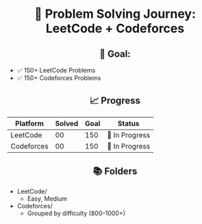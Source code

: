 <h1 style="text-align: center;">🚀 Problem Solving Journey: LeetCode + Codeforces</h1>

<h2 style="text-align: center;">🎯 Goal:</h2>
<ul>
  <li>✅ 150+ LeetCode Problems</li>
  <li>✅ 150+ Codeforces Problems</li>
</ul>

<h2 style="text-align: center;">📈 Progress</h2>
<table>
  <thead>
    <tr>
      <th>Platform</th>
      <th>Solved</th>
      <th>Goal</th>
      <th>Status</th>
    </tr>
  </thead>
  <tbody>
    <tr>
      <td>LeetCode</td>
      <td>00</td>
      <td>150</td>
      <td>🔄 In Progress</td>
    </tr>
    <tr>
      <td>Codeforces</td>
      <td>00</td>
      <td>150</td>
      <td>🔄 In Progress</td>
    </tr>
  </tbody>
</table>

<h2 style="text-align: center;">📚 Folders</h2>
<ul>
  <li>LeetCode/
    <ul>
      <li>Easy, Medium</li>
    </ul>
  </li>
  <li>Codeforces/
    <ul>
      <li>Grouped by difficulty (800–1000+)</li>
    </ul>
  </li>
</ul>
